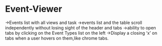 # Event-Viewer
->Events list with all views and task
->events list and the table scroll independently without losing sight of the header and tabs
->ability to open tabs by clicking on the Event Types list on the left
->Display a closing ‘x’ on tabs when a user hovers on them,like chrome tabs.

